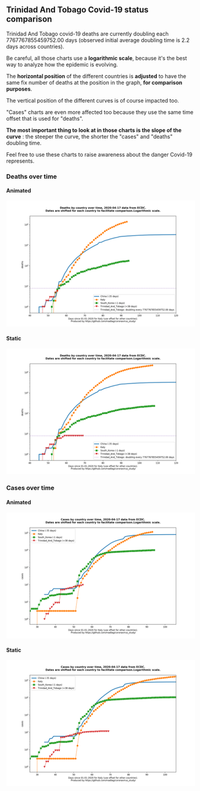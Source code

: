 ## Trinidad And Tobago Covid-19 status comparison 

Trinidad And Tobago covid-19 deaths are currently doubling each 7767767855459752.00 days (observed initial average doubling time is 2.2 days across countries).



Be careful, all those charts use a **logarithmic scale**, because it's the best way to analyze how the epidemic is evolving.
 
The **horizontal position** of the different countries is **adjusted** to have the same fix number of deaths at the position in the graph, **for comparison purposes**.

The vertical position of the different curves is of course impacted too.

"Cases" charts are even more affected too because they use the same time offset that is used for "deaths".

**The most important thing to look at in those charts is the slope of the curve** : the steeper the curve, the shorter the "cases" and "deaths" doubling time.

Feel free to use these charts to raise awareness about the danger Covid-19 represents. 


 
### Deaths over time
 
#### Animated
![Trinidad And Tobago covid-19 deaths animated chart](https://raw.githubusercontent.com/madlag/coronavirus_study/master/notebooks/graphs/2020-04-17/countries/Trinidad_And_Tobago/2020-04-17_Trinidad_And_Tobago_deaths.gif "Trinidad And Tobago covid-19 deaths animated chart")   
 
#### Static
![Trinidad And Tobago covid-19 deaths static chart](https://raw.githubusercontent.com/madlag/coronavirus_study/master/notebooks/graphs/2020-04-17/countries/Trinidad_And_Tobago/2020-04-17_Trinidad_And_Tobago_deaths.png "Trinidad And Tobago covid-19 deaths static chart")   

 
### Cases over time
 
#### Animated
![Trinidad And Tobago covid-19 cases animated chart](https://raw.githubusercontent.com/madlag/coronavirus_study/master/notebooks/graphs/2020-04-17/countries/Trinidad_And_Tobago/2020-04-17_Trinidad_And_Tobago_cases.gif "Trinidad And Tobago covid-19 cases animated chart")   
 
#### Static
![Trinidad And Tobago covid-19 cases static chart](https://raw.githubusercontent.com/madlag/coronavirus_study/master/notebooks/graphs/2020-04-17/countries/Trinidad_And_Tobago/2020-04-17_Trinidad_And_Tobago_cases.png "Trinidad And Tobago covid-19 cases static chart")   

